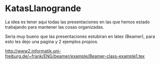 # KatasLlanogrande

La idea es tener aqui todas las presentaciones en las que hemos estado
trabajando para mantener las cosas organizadas.

Seria muy bueno que las presentaciones estubiran en latex (Beamer), para esto
les dejo una pagina y 2 ejemplos propios.

http://www2.informatik.uni-freiburg.de/~frank/ENG/beamer/example/Beamer-class-example1.tex
